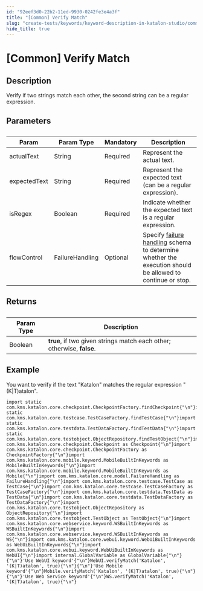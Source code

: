 ```yaml
---
id: "92eef3d0-22b2-11ed-9930-0242fe3e4a3f"
title: "[Common] Verify Match"
slug: "create-tests/keywords/keyword-description-in-katalon-studio/common-assertions/common-verify-match"
hide_title: true
---
```


# <a id="id_0" class="anchor_top_offset"/><a id="ariaid-title1" class="anchor_top_offset"/>[Common] Verify Match


## <a id="id_0__id_1" class="anchor_top_offset"/>Description  

              
<p xmlns="http://www.w3.org/1999/xhtml" className="p">Verify if two strings match each other, the second string can be   a regular expression.</p> 
      

## <a id="id_0__id_2" class="anchor_top_offset"/>Parameters  

              
<table xmlns="http://www.w3.org/1999/xhtml" className="table anchor_top_offset" id="id_0__f34895be-d0a5-419c-bfed-15284356ab34"><caption /><thead className="thead"><tr className><th className="entry anchor_top_offset" id="id_0__f34895be-d0a5-419c-bfed-15284356ab34__entry__1">Param</th><th className="entry anchor_top_offset" id="id_0__f34895be-d0a5-419c-bfed-15284356ab34__entry__2">Param Type</th><th className="entry anchor_top_offset" id="id_0__f34895be-d0a5-419c-bfed-15284356ab34__entry__3">Mandatory</th><th className="entry anchor_top_offset" id="id_0__f34895be-d0a5-419c-bfed-15284356ab34__entry__4">Description</th></tr></thead><tbody className="tbody"><tr className><td className="entry" headers="id_0__f34895be-d0a5-419c-bfed-15284356ab34__entry__1 id_0__f34895be-d0a5-419c-bfed-15284356ab34__entry__2 id_0__f34895be-d0a5-419c-bfed-15284356ab34__entry__3 id_0__f34895be-d0a5-419c-bfed-15284356ab34__entry__4 ">actualText</td><td className="entry" headers="id_0__f34895be-d0a5-419c-bfed-15284356ab34__entry__1 id_0__f34895be-d0a5-419c-bfed-15284356ab34__entry__2 id_0__f34895be-d0a5-419c-bfed-15284356ab34__entry__3 id_0__f34895be-d0a5-419c-bfed-15284356ab34__entry__4 ">String</td><td className="entry" headers="id_0__f34895be-d0a5-419c-bfed-15284356ab34__entry__1 id_0__f34895be-d0a5-419c-bfed-15284356ab34__entry__2 id_0__f34895be-d0a5-419c-bfed-15284356ab34__entry__3 id_0__f34895be-d0a5-419c-bfed-15284356ab34__entry__4 ">Required</td><td className="entry" headers="id_0__f34895be-d0a5-419c-bfed-15284356ab34__entry__1 id_0__f34895be-d0a5-419c-bfed-15284356ab34__entry__2 id_0__f34895be-d0a5-419c-bfed-15284356ab34__entry__3 id_0__f34895be-d0a5-419c-bfed-15284356ab34__entry__4 ">Represent the actual text.</td></tr><tr className><td className="entry" headers="id_0__f34895be-d0a5-419c-bfed-15284356ab34__entry__1 id_0__f34895be-d0a5-419c-bfed-15284356ab34__entry__2 id_0__f34895be-d0a5-419c-bfed-15284356ab34__entry__3 id_0__f34895be-d0a5-419c-bfed-15284356ab34__entry__4 ">expectedText</td><td className="entry" headers="id_0__f34895be-d0a5-419c-bfed-15284356ab34__entry__1 id_0__f34895be-d0a5-419c-bfed-15284356ab34__entry__2 id_0__f34895be-d0a5-419c-bfed-15284356ab34__entry__3 id_0__f34895be-d0a5-419c-bfed-15284356ab34__entry__4 ">String</td><td className="entry" headers="id_0__f34895be-d0a5-419c-bfed-15284356ab34__entry__1 id_0__f34895be-d0a5-419c-bfed-15284356ab34__entry__2 id_0__f34895be-d0a5-419c-bfed-15284356ab34__entry__3 id_0__f34895be-d0a5-419c-bfed-15284356ab34__entry__4 ">Required</td><td className="entry" headers="id_0__f34895be-d0a5-419c-bfed-15284356ab34__entry__1 id_0__f34895be-d0a5-419c-bfed-15284356ab34__entry__2 id_0__f34895be-d0a5-419c-bfed-15284356ab34__entry__3 id_0__f34895be-d0a5-419c-bfed-15284356ab34__entry__4 ">Represent the expected text (can be a regular expression).</td></tr><tr className><td className="entry" headers="id_0__f34895be-d0a5-419c-bfed-15284356ab34__entry__1 id_0__f34895be-d0a5-419c-bfed-15284356ab34__entry__2 id_0__f34895be-d0a5-419c-bfed-15284356ab34__entry__3 id_0__f34895be-d0a5-419c-bfed-15284356ab34__entry__4 ">isRegex</td><td className="entry" headers="id_0__f34895be-d0a5-419c-bfed-15284356ab34__entry__1 id_0__f34895be-d0a5-419c-bfed-15284356ab34__entry__2 id_0__f34895be-d0a5-419c-bfed-15284356ab34__entry__3 id_0__f34895be-d0a5-419c-bfed-15284356ab34__entry__4 ">Boolean</td><td className="entry" headers="id_0__f34895be-d0a5-419c-bfed-15284356ab34__entry__1 id_0__f34895be-d0a5-419c-bfed-15284356ab34__entry__2 id_0__f34895be-d0a5-419c-bfed-15284356ab34__entry__3 id_0__f34895be-d0a5-419c-bfed-15284356ab34__entry__4 ">Required</td><td className="entry" headers="id_0__f34895be-d0a5-419c-bfed-15284356ab34__entry__1 id_0__f34895be-d0a5-419c-bfed-15284356ab34__entry__2 id_0__f34895be-d0a5-419c-bfed-15284356ab34__entry__3 id_0__f34895be-d0a5-419c-bfed-15284356ab34__entry__4 ">Indicate whether the expected text is a regular         expression.</td></tr><tr className><td className="entry" headers="id_0__f34895be-d0a5-419c-bfed-15284356ab34__entry__1 id_0__f34895be-d0a5-419c-bfed-15284356ab34__entry__2 id_0__f34895be-d0a5-419c-bfed-15284356ab34__entry__3 id_0__f34895be-d0a5-419c-bfed-15284356ab34__entry__4 ">flowControl</td><td className="entry" headers="id_0__f34895be-d0a5-419c-bfed-15284356ab34__entry__1 id_0__f34895be-d0a5-419c-bfed-15284356ab34__entry__2 id_0__f34895be-d0a5-419c-bfed-15284356ab34__entry__3 id_0__f34895be-d0a5-419c-bfed-15284356ab34__entry__4 ">FailureHandling</td><td className="entry" headers="id_0__f34895be-d0a5-419c-bfed-15284356ab34__entry__1 id_0__f34895be-d0a5-419c-bfed-15284356ab34__entry__2 id_0__f34895be-d0a5-419c-bfed-15284356ab34__entry__3 id_0__f34895be-d0a5-419c-bfed-15284356ab34__entry__4 ">Optional</td><td className="entry" headers="id_0__f34895be-d0a5-419c-bfed-15284356ab34__entry__1 id_0__f34895be-d0a5-419c-bfed-15284356ab34__entry__2 id_0__f34895be-d0a5-419c-bfed-15284356ab34__entry__3 id_0__f34895be-d0a5-419c-bfed-15284356ab34__entry__4 ">Specify <a className="xref" href="/docs/maintain/configure-failure-handling-settings-in-katalon-studio">failure handling</a> schema to         determine whether the execution should be allowed to continue or         stop.</td></tr></tbody></table> 
      

## <a id="id_0__id_3" class="anchor_top_offset"/>Returns

              
<table xmlns="http://www.w3.org/1999/xhtml" className="table anchor_top_offset" id="id_0__4b7f2da5-8ea0-4e7f-86d3-32e6293aa8b1"><caption /><thead className="thead"><tr className><th className="entry anchor_top_offset" id="id_0__4b7f2da5-8ea0-4e7f-86d3-32e6293aa8b1__entry__1">Param Type</th><th className="entry anchor_top_offset" id="id_0__4b7f2da5-8ea0-4e7f-86d3-32e6293aa8b1__entry__2">Description</th></tr></thead><tbody className="tbody"><tr className><td className="entry" headers="id_0__4b7f2da5-8ea0-4e7f-86d3-32e6293aa8b1__entry__1 id_0__4b7f2da5-8ea0-4e7f-86d3-32e6293aa8b1__entry__2 ">Boolean</td><td className="entry" headers="id_0__4b7f2da5-8ea0-4e7f-86d3-32e6293aa8b1__entry__1 id_0__4b7f2da5-8ea0-4e7f-86d3-32e6293aa8b1__entry__2 ">         <strong className="ph b">true</strong>, if two given strings match each         other; otherwise, <strong className="ph b">false</strong>.</td></tr></tbody></table> 
      

## <a id="id_0__id_4" class="anchor_top_offset"/>Example  

              
<p xmlns="http://www.w3.org/1999/xhtml" className="p">You want to verify if the text "Katalon" matches the regular   expression "(K|T)atalon".</p> 
              
<pre xmlns="http://www.w3.org/1999/xhtml" className="pre codeblock"><code>import static com.kms.katalon.core.checkpoint.CheckpointFactory.findCheckpoint{"\n"}import static com.kms.katalon.core.testcase.TestCaseFactory.findTestCase{"\n"}import static com.kms.katalon.core.testdata.TestDataFactory.findTestData{"\n"}import static com.kms.katalon.core.testobject.ObjectRepository.findTestObject{"\n"}import com.kms.katalon.core.checkpoint.Checkpoint as Checkpoint{"\n"}import com.kms.katalon.core.checkpoint.CheckpointFactory as CheckpointFactory{"\n"}import com.kms.katalon.core.mobile.keyword.MobileBuiltInKeywords as MobileBuiltInKeywords{"\n"}import com.kms.katalon.core.mobile.keyword.MobileBuiltInKeywords as Mobile{"\n"}import com.kms.katalon.core.model.FailureHandling as FailureHandling{"\n"}import com.kms.katalon.core.testcase.TestCase as TestCase{"\n"}import com.kms.katalon.core.testcase.TestCaseFactory as TestCaseFactory{"\n"}import com.kms.katalon.core.testdata.TestData as TestData{"\n"}import com.kms.katalon.core.testdata.TestDataFactory as TestDataFactory{"\n"}import com.kms.katalon.core.testobject.ObjectRepository as ObjectRepository{"\n"}import com.kms.katalon.core.testobject.TestObject as TestObject{"\n"}import com.kms.katalon.core.webservice.keyword.WSBuiltInKeywords as WSBuiltInKeywords{"\n"}import com.kms.katalon.core.webservice.keyword.WSBuiltInKeywords as WS{"\n"}import com.kms.katalon.core.webui.keyword.WebUiBuiltInKeywords as WebUiBuiltInKeywords{"\n"}import com.kms.katalon.core.webui.keyword.WebUiBuiltInKeywords as WebUI{"\n"}import internal.GlobalVariable as GlobalVariable{"\n"}{"\n"}'Use WebUI keyword'{"\n"}WebUI.verifyMatch('Katalon', '(K|T)atalon', true){"\n"}{"\n"}'Use Mobile keyword'{"\n"}Mobile.verifyMatch('Katalon', '(K|T)atalon', true){"\n"}{"\n"}'Use Web Service keyword'{"\n"}WS.verifyMatch('Katalon', '(K|T)atalon', true){"\n"}</code></pre> 
            
